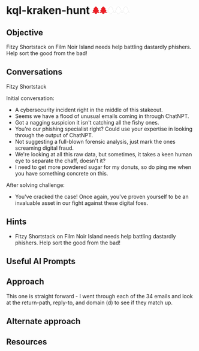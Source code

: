 # kql-kraken-hunt <img src="../img/tree-red.png" alt="drawing" width="20"/><img src="../img/tree-red.png" alt="drawing" width="20"/><img src="../img/tree-outline.png" alt="drawing" width="20"/><img src="../img/tree-outline.png" alt="drawing" width="20"/><img src="../img/tree-outline.png" alt="drawing" width="20"/>

## Objective

Fitzy Shortstack on Film Noir Island needs help battling dastardly phishers. Help sort the good from the bad!

## Conversations

Fitzy Shortstack

Initial conversation:

- A cybersecurity incident right in the middle of this stakeout.
- Seems we have a flood of unusual emails coming in through ChatNPT.
- Got a nagging suspicion it isn't catching all the fishy ones.
- You're our phishing specialist right? Could use your expertise in looking through the output of ChatNPT.
- Not suggesting a full-blown forensic analysis, just mark the ones screaming digital fraud.
- We're looking at all this raw data, but sometimes, it takes a keen human eye to separate the chaff, doesn't it?
- I need to get more powdered sugar for my donuts, so do ping me when you have something concrete on this.

After solving challenge:

- You've cracked the case! Once again, you've proven yourself to be an invaluable asset in our fight against these digital foes.

## Hints

- Fitzy Shortstack on Film Noir Island needs help battling dastardly phishers. Help sort the good from the bad!

## Useful AI Prompts

## Approach

This one is straight forward - I went through each of the 34 emails and look at the return-path, reply-to, and domain (d) to see if they match up.

## Alternate approach

## Resources
